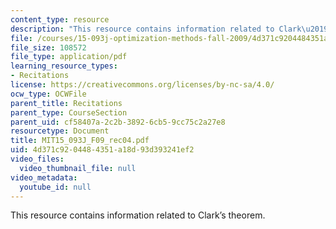 ```yaml
---
content_type: resource
description: "This resource contains information related to Clark\u2019s theorem."
file: /courses/15-093j-optimization-methods-fall-2009/4d371c9204484351a18d93d393241ef2_MIT15_093J_F09_rec04.pdf
file_size: 108572
file_type: application/pdf
learning_resource_types:
- Recitations
license: https://creativecommons.org/licenses/by-nc-sa/4.0/
ocw_type: OCWFile
parent_title: Recitations
parent_type: CourseSection
parent_uid: cf58407a-2c2b-3892-6cb5-9cc75c2a27e8
resourcetype: Document
title: MIT15_093J_F09_rec04.pdf
uid: 4d371c92-0448-4351-a18d-93d393241ef2
video_files:
  video_thumbnail_file: null
video_metadata:
  youtube_id: null
---
```

This resource contains information related to Clark’s theorem.